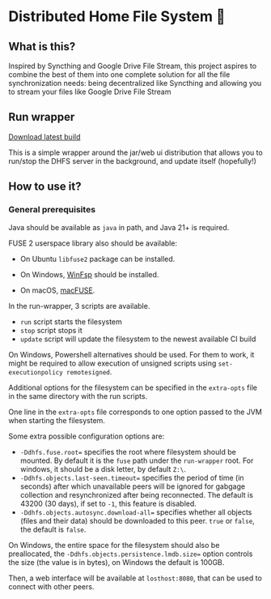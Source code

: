 # Distributed Home File System 🚧

## What is this?

Inspired by Syncthing and Google Drive File Stream, this project
aspires to combine the best of them into one complete solution for
all the file synchronization needs: being decentralized like
Syncthing and allowing you to stream your files like Google Drive File Stream

## Run wrapper

[Download latest build](https://nightly.link/usatiuk/dhfs/workflows/server/main/Run%20wrapper.zip)

This is a simple wrapper around the jar/web ui distribution that allows you to run/stop
the DHFS server in the background, and update itself (hopefully!)

## How to use it?

### General prerequisites

Java should be available as `java` in path, and Java 21+ is required.

FUSE 2 userspace library also should be available:

- On Ubuntu `libfuse2` package can be installed.

- On Windows, [WinFsp](https://winfsp.dev/) should be installed. 

- On macOS, [macFUSE](https://macfuse.github.io/).

In the run-wrapper, 3 scripts are available.

- `run` script starts the filesystem
- `stop` script stops it
- `update` script will update the filesystem to the newest available CI build

On Windows, Powershell alternatives should be used. For them to work, it might be required to allow execution of unsigned scripts using `set-executionpolicy remotesigned`.

Additional options for the filesystem can be specified in the `extra-opts` file in the same directory with the run scripts.

One line in the `extra-opts` file corresponds to one option passed to the JVM when starting the filesystem. 

Some extra possible configuration options are:

- `-Ddhfs.fuse.root=` specifies the root where filesystem should be mounted. By default it is the `fuse` path under the `run-wrapper` root. For windows, it should be a disk letter, by default `Z:\`.
- `-Ddhfs.objects.last-seen.timeout=` specifies the period of time (in seconds) after which unavailable peers will be ignored for gabgage collection and resynchronized after being reconnected. The default is 43200 (30 days), if set to `-1`, this feature is disabled.
- `-Ddhfs.objects.autosync.download-all=` specifies whether all objects (files and their data) should be downloaded to this peer. `true` or `false`, the default is `false`.

On Windows, the entire space for the filesystem should also be preallocated, the `-Ddhfs.objects.persistence.lmdb.size=` option controls the size (the value is in bytes), on Windows the default is 100GB.

Then, a web interface will be available at `losthost:8080`, that can be used to connect with other peers.

